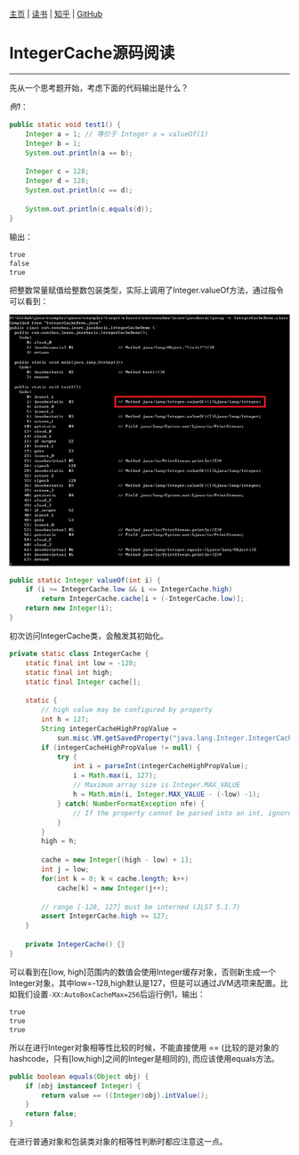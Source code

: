 [主页](http://vonzhou.com)  | [读书](https://github.com/vonzhou/readings)  | [知乎](https://www.zhihu.com/people/vonzhou) | [GitHub](https://github.com/vonzhou)
# IntegerCache源码阅读
---

先从一个思考题开始，考虑下面的代码输出是什么？

*例1*：
```java
public static void test1() {
    Integer a = 1; // 等价于 Integer a = valueOf(1)
    Integer b = 1;
    System.out.println(a == b); 

    Integer c = 128;
    Integer d = 128;
    System.out.println(c == d); 

    System.out.println(c.equals(d)); 
}
```

输出：

```
true
false
true
```


把整数常量赋值给整数包装类型，实际上调用了Integer.valueOf方法，通过指令可以看到：

![](IntegerCache.jpg)


```java
public static Integer valueOf(int i) {
    if (i >= IntegerCache.low && i <= IntegerCache.high)
        return IntegerCache.cache[i + (-IntegerCache.low)];
    return new Integer(i);
}
```

初次访问IntegerCache类，会触发其初始化。


```java
private static class IntegerCache {
    static final int low = -128;
    static final int high;
    static final Integer cache[];

    static {
        // high value may be configured by property
        int h = 127;
        String integerCacheHighPropValue =
            sun.misc.VM.getSavedProperty("java.lang.Integer.IntegerCache.high");
        if (integerCacheHighPropValue != null) {
            try {
                int i = parseInt(integerCacheHighPropValue);
                i = Math.max(i, 127);
                // Maximum array size is Integer.MAX_VALUE
                h = Math.min(i, Integer.MAX_VALUE - (-low) -1);
            } catch( NumberFormatException nfe) {
                // If the property cannot be parsed into an int, ignore it.
            }
        }
        high = h;

        cache = new Integer[(high - low) + 1];
        int j = low;
        for(int k = 0; k < cache.length; k++)
            cache[k] = new Integer(j++);

        // range [-128, 127] must be interned (JLS7 5.1.7)
        assert IntegerCache.high >= 127;
    }

    private IntegerCache() {}
}
```


可以看到在[low, high]范围内的数值会使用Integer缓存对象，否则新生成一个Integer对象，其中low=-128,high默认是127，但是可以通过JVM选项来配置。比如我们设置`-XX:AutoBoxCacheMax=256`后运行例1，输出：

```
true
true
true
```

所以在进行Integer对象相等性比较的时候，不能直接使用 == (比较的是对象的hashcode，只有[low,high]之间的Integer是相同的), 而应该使用equals方法。

```java
public boolean equals(Object obj) {
    if (obj instanceof Integer) {
        return value == ((Integer)obj).intValue();
    }
    return false;
}
```

在进行普通对象和包装类对象的相等性判断时都应注意这一点。